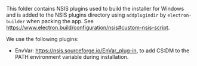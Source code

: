 This folder contains NSIS plugins used to build the installer for Windows and is added to the NSIS plugins directory using `addplugindir` by `electron-builder` when packing the app.
See https://www.electron.build/configuration/nsis#custom-nsis-script.

We use the following plugins:

- EnvVar: https://nsis.sourceforge.io/EnVar_plug-in, to add CS:DM to the PATH environment variable during installation.
